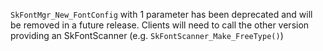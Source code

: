 `SkFontMgr_New_FontConfig` with 1 parameter has been deprecated and will be removed in a future
release. Clients will need to call the other version providing an SkFontScanner (e.g.
`SkFontScanner_Make_FreeType()`)
